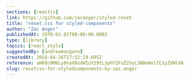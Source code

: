 ```yaml
---
sections: [reactjs]
link: https://github.com/zacanger/styled-reset
title: "reset.css for styled-components"
author: "Zac Anger"
publishedAt: 1970-01-01T00:00:00.000Z
type: [library]
topics: [react_style]
suggestedBy: [andreamangano]
createdAt: 2018-04-26T17:52:19.695Z
reference: aHR0cHM6Ly9naXRodWIuY29tL3phY2FuZ2VyL3N0eWxlZC1yZXNldA
slug: resetcss-for-styledcomponents-by-zac-anger
---
```

